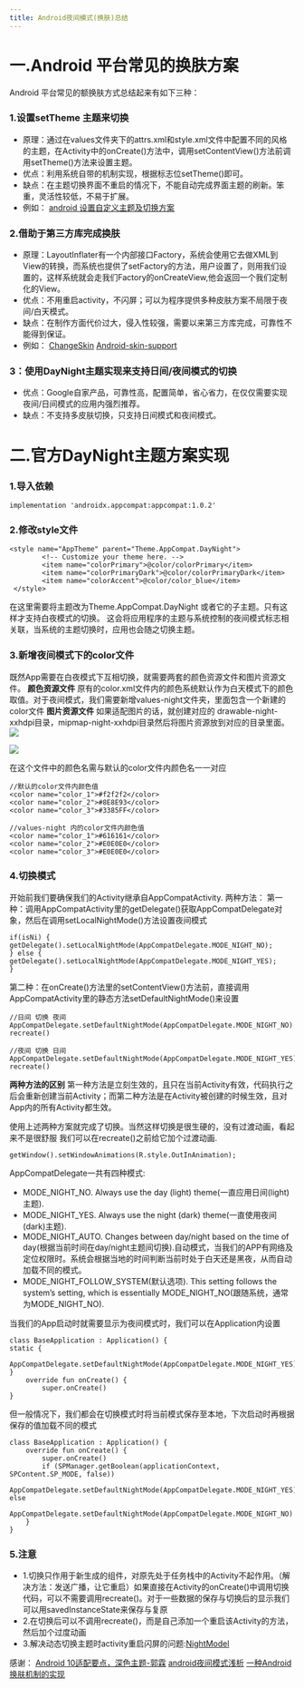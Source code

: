 ```yaml
---
title: Android夜间模式(换肤)总结
---
```


# 一.Android 平台常见的换肤方案
Android 平台常见的额换肤方式总结起来有如下三种：
### 1.设置setTheme 主题来切换
- 原理：通过在values文件夹下的attrs.xml和style.xml文件中配置不同的风格的主题，在Activity中的onCreate()方法中，调用setContentView()方法前调用setTheme()方法来设置主题。
- 优点：利用系统自带的机制实现，根据标志位setTheme()即可。
- 缺点：在主题切换界面不重启的情况下，不能自动完成界面主题的刷新。笨重，灵活性较低，不易于扩展。
- 例如：
[android 设置自定义主题及切换方案](https://blog.csdn.net/u011106915/article/details/101108937)

###  2.借助于第三方库完成换肤
- 原理：LayoutInflater有一个内部接口Factory，系统会使用它去做XML到View的转换，而系统也提供了setFactory的方法，用户设置了，则用我们设置的，这样系统就会走我们Factory的onCreateView,他会返回一个我们定制化的View。
- 优点：不用重启activity，不闪屏；可以为程序提供多种皮肤方案不局限于夜间/白天模式。
- 缺点：在制作方面代价过大，侵入性较强，需要以来第三方库完成，可靠性不能得到保证。
- 例如：
[ChangeSkin](https://github.com/hongyangAndroid/ChangeSkin)
[Android-skin-support](https://github.com/ximsfei/Android-skin-support)

### 3：使用DayNight主题实现来支持日间/夜间模式的切换
- 优点：Google自家产品，可靠性高，配置简单，省心省力，在仅仅需要实现夜间/日间模式的应用内强烈推荐。
- 缺点：不支持多皮肤切换，只支持日间模式和夜间模式。

# 二.官方DayNight主题方案实现
### 1.导入依赖
```
implementation 'androidx.appcompat:appcompat:1.0.2'
```

### 2.修改style文件
```
<style name="AppTheme" parent="Theme.AppCompat.DayNight">
        <!-- Customize your theme here. -->
        <item name="colorPrimary">@color/colorPrimary</item>
        <item name="colorPrimaryDark">@color/colorPrimaryDark</item>
        <item name="colorAccent">@color/color_blue</item>
 </style>
```
在这里需要将主题改为Theme.AppCompat.DayNight 或者它的子主题。只有这样才支持白夜模式的切换。
这会将应用程序的主题与系统控制的夜间模式标志相关联，当系统的主题切换时，应用也会随之切换主题。

### 3.新增夜间模式下的color文件
既然App需要在白夜模式下互相切换，就需要两套的颜色资源文件和图片资源文件。
**颜色资源文件**
原有的color.xml文件内的颜色系统默认作为白天模式下的颜色取值。对于夜间模式，我们需要新增values-night文件夹，里面包含一个新建的color文件
**图片资源文件**
如果适配图片的话，就创建对应的 drawable-night-xxhdpi目录，mipmap-night-xxhdpi目录然后将图片资源放到对应的目录里面。
![](https://upload-images.jianshu.io/upload_images/3067896-60e69b80c76e0043.png?imageMogr2/auto-orient/strip%7CimageView2/2/w/1240)

![](https://upload-images.jianshu.io/upload_images/3067896-ff07cba6e58c21b4.png?imageMogr2/auto-orient/strip%7CimageView2/2/w/1240)

在这个文件中的颜色名需与默认的color文件内颜色名一一对应
```
//默认的color文件内颜色值
<color name="color_1">#f2f2f2</color>
<color name="color_2">#8E8E93</color>
<color name="color_3">#3385FF</color>
```
```
//values-night 内的color文件内颜色值
<color name="color_1">#616161</color>
<color name="color_2">#E0E0E0</color>
<color name="color_3">#E0E0E0</color>
```

### 4.切换模式
开始前我们要确保我们的Activity继承自AppCompatActivity.
两种方法：
第一种：调用AppCompatActivity里的getDelegate()获取AppCompatDelegate对象，然后在调用setLocalNightMode()方法设置夜间模式
```
if(isNi) {  
getDelegate().setLocalNightMode(AppCompatDelegate.MODE_NIGHT_NO);  
} else {  
getDelegate().setLocalNightMode(AppCompatDelegate.MODE_NIGHT_YES);  
}  
```
第二种：在onCreate()方法里的setContentView()方法前，直接调用AppCompatActivity里的静态方法setDefaultNightMode()来设置
```
//日间 切换 夜间
AppCompatDelegate.setDefaultNightMode(AppCompatDelegate.MODE_NIGHT_NO)
recreate()

//夜间 切换 日间  
AppCompatDelegate.setDefaultNightMode(AppCompatDelegate.MODE_NIGHT_YES)
recreate()
```
**两种方法的区别**
第一种方法是立刻生效的，且只在当前Activity有效，代码执行之后会重新创建当前Activity；而第二种方法是在Activity被创建的时候生效，且对App内的所有Activity都生效。

使用上述两种方案就完成了切换。当然这样切换是很生硬的，没有过渡动画，看起来不是很舒服 我们可以在recreate()之前给它加个过渡动画.
```
getWindow().setWindowAnimations(R.style.OutInAnimation);
```
AppCompatDelegate一共有四种模式:
- MODE_NIGHT_NO. Always use the day (light) theme(一直应用日间(light)主题).
- MODE_NIGHT_YES. Always use the night (dark) theme(一直使用夜间(dark)主题).
- MODE_NIGHT_AUTO. Changes between day/night based on the time of day(根据当前时间在day/night主题间切换).自动模式，当我们的APP有网络及定位权限时。系统会根据当地的时间判断当前时处于白天还是黑夜，从而自动加载不同的模式。
- MODE_NIGHT_FOLLOW_SYSTEM(默认选项). This setting follows the system’s setting, which is essentially MODE_NIGHT_NO(跟随系统，通常为MODE_NIGHT_NO).

当我们的App启动时就需要显示为夜间模式时，我们可以在Application内设置
```
class BaseApplication : Application() {
static {
    AppCompatDelegate.setDefaultNightMode(AppCompatDelegate.MODE_NIGHT_YES);
}
    override fun onCreate() {
        super.onCreate()
}
```
但一般情况下，我们都会在切换模式时将当前模式保存至本地，下次启动时再根据保存的值加载不同的模式
```
class BaseApplication : Application() {
    override fun onCreate() {
        super.onCreate()
        if (SPManager.getBoolean(applicationContext, SPContent.SP_MODE, false)) 
            AppCompatDelegate.setDefaultNightMode(AppCompatDelegate.MODE_NIGHT_YES) else 
            AppCompatDelegate.setDefaultNightMode(AppCompatDelegate.MODE_NIGHT_NO)
    }
}
```

### 5.注意
- 1.切换只作用于新生成的组件，对原先处于任务栈中的Activity不起作用。（解决方法：发送广播，让它重启）如果直接在Activity的onCreate()中调用切换代码，可以不需要调用recreate()。对于一些数据的保存与切换后的显示我们可以用savedInstanceState来保存与复原
- 2.在切换后可以不调用recreate()，而是自己添加一个重启该Activity的方法，然后加个过度动画
- 3.解决动态切换主题时activity重启闪屏的问题:[NightModel](https://github.com/achenglike/NightModel)

感谢：
[Android 10适配要点，深色主题-郭霖](https://blog.csdn.net/sinyu890807/article/details/106061657)
[android夜间模式浅析](https://www.dazhuanlan.com/2019/10/24/5db11f896b650/)
[一种Android换肤机制的实现](https://www.dazhuanlan.com/2019/11/15/5dcde8406dc41/)
